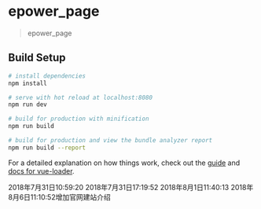 # epower_page

> epower_page

## Build Setup

``` bash
# install dependencies
npm install

# serve with hot reload at localhost:8080
npm run dev

# build for production with minification
npm run build

# build for production and view the bundle analyzer report
npm run build --report
```

For a detailed explanation on how things work, check out the [guide](http://vuejs-templates.github.io/webpack/) and [docs for vue-loader](http://vuejs.github.io/vue-loader).

2018年7月31日10:59:20
2018年7月31日17:19:52
2018年8月1日11:40:13
2018年8月6日11:10:52增加官网建站介绍